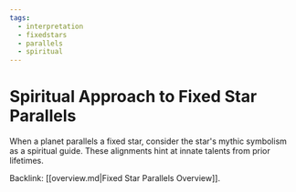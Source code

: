```yaml
---
tags:
  - interpretation
  - fixedstars
  - parallels
  - spiritual
---
```

# Spiritual Approach to Fixed Star Parallels

When a planet parallels a fixed star, consider the star's mythic symbolism as a spiritual guide. These alignments hint at innate talents from prior lifetimes.

Backlink: [[overview.md|Fixed Star Parallels Overview]].
